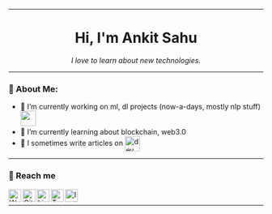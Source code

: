 

<hr>
<h1 align="center">Hi, I'm Ankit Sahu</h1>


<p align="center">
  <em>
    I love to learn about new technologies. <br>
  </em> 
</p>
<hr>

### 🤵 About Me:
- 🔭 I’m currently working on ml, dl projects (now-a-days, mostly nlp stuff)
      <img src="https://media.giphy.com/media/WUlplcMpOCEmTGBtBW/giphy.gif" width="30">
- 🌱 I’m currently learning about blockchain, web3.0
- 📝 I sometimes write articles on 
      [<img align="center" alt="dev" height="30px" src="https://d2fltix0v2e0sb.cloudfront.net/dev-badge.svg" />](https://dev.to/ankitsahu)
<!-- - ⚡ Fun fact: I can't stop distro hopping -->

<hr>

### 💬 Reach me

[<img align="left" alt="Website" height="25px" src="https://cdn-icons-png.flaticon.com/512/3988/3988027.png" />](https://ankitsawho.github.io/)
[<img align="left" alt="Github" height="25px" src="https://cdn-icons-png.flaticon.com/512/889/889192.png" />](https://github.com/ankitsawho)
[<img align="left" alt="LinkedIn" height="25px" src="https://cdn-icons-png.flaticon.com/512/1383/1383262.png"/>](https://www.linkedin.com/in/ankit-kumar-sahu-8817681a4/)
[<img align="left" alt="Twitter" height="25px" src="https://www.chicagotribune.com/resizer/z3TDFPSThe-Ac5MSsNlXt02qqoY=/630x630/cloudfront-us-east-1.images.arcpublishing.com/tronc/S7ZY5KQ2G6UVOTLMEYXW5S5P3M.jpg" />](https://twitter.com/ankitsawho)
[<img align="left" alt="Instagram" height="25px" src="https://cdn-icons-png.flaticon.com/512/408/408707.png" />](https://instagram.com/ankitsawho/)
<br>
<hr>



<!-- - 👯 I’m looking to collaborate on ... -->
<!-- - 🤔 I’m looking for help with ... -->
<!-- - 💬 Ask me about ... -->
<!-- - 📫 How to reach me: ... -->
<!-- - 😄 Pronouns: ... -->
